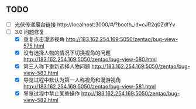 ## TODO

- [ ] 光伏传递展台链接
http://localhost:3000/#/?booth_id=cJR2q0ZdfYv
- [ ] 3.0 问题修复
	- [x] 重复点击漫游视角 http://183.162.254.169:5050/zentao/bug-view-575.html
	- [x] 没有选择人物的情况下切换视角的问题 http://183.162.254.169:5050/zentao/bug-view-580.html
	- [x] 第三人称下重新选择人物问题 http://183.162.254.169:5050/zentao/bug-view-583.html
	- [x] 导览过程中默认为第一人称视角和漫游视角 http://183.162.254.169:5050/zentao/bug-view-581.html
	- [x] 导览过程中禁止某些操作 http://183.162.254.169:5050/zentao/bug-view-582.html